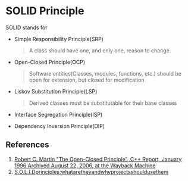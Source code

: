 # SOLID Principle

SOLID stands for

- Simple Responsibility Principle(SRP)

  > A class should have one, and only one, reason to change.

- Open-Closed Principle(OCP)

  > Software entities(Classes, modules, functions, etc.) should be open for extension, but closed for modification

- Liskov Substitution Principle(LSP)

  > Derived classes must be substitutable for their base classes

- Interface Segregation Principle(ISP)

- Dependency Inversion Principle(DIP)

## References

1. [Robert C. Martin "The Open-Closed Principle", C++ Report, January 1996 Archived August 22, 2006, at the Wayback Machine](https://drive.google.com/file/d/0BwhCYaYDn8EgN2M5MTkwM2EtNWFkZC00ZTI3LWFjZTUtNTFhZGZiYmUzODc1/view)
2. [S.O.L.I.Dprinciples:whataretheyandwhyprojectsshouldusethem](https://medium.com/@mari_azevedo/s-o-l-i-d-principles-what-are-they-and-why-projects-should-use-them-50b85e4aa8b6)